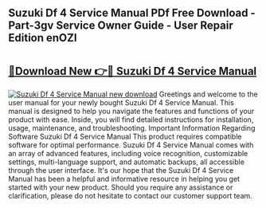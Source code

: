 ## Suzuki Df 4 Service Manual PDf Free Download - Part-3gv Service Owner Guide - User Repair Edition enOZI

# <h2><a href="http://bc50001.oget.top/?id=Suzuki+Df+4+Service+Manual">🔗Download New 👉🔴 Suzuki Df 4 Service Manual</a></h2>

[![Suzuki Df 4 Service Manual new download](https://i.imgur.com/5g1atiW.png)](http://bc50001.oget.top/?id=Suzuki+Df+4+Service+Manual)
Greetings and welcome to the user manual for your newly bought Suzuki Df 4 Service Manual. This manual is designed to help you navigate the features and functions of your product with ease. Inside, you will find detailed instructions for installation, usage, maintenance, and troubleshooting. Important Information Regarding Software Suzuki Df 4 Service Manual This product requires compatible software for optimal performance. Suzuki Df 4 Service Manual comes with an array of advanced features, including voice recognition, customizable settings, multi-language support, and automatic backups, all accessible through the user interface. It's our hope that the Suzuki Df 4 Service Manual has been a helpful and informative resource in helping you get started with your new product. Should you require any assistance or clarification, please do not hesitate to contact our customer support team.
